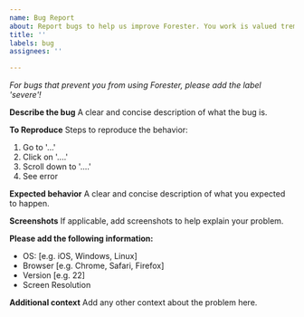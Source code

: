 ```yaml
---
name: Bug Report
about: Report bugs to help us improve Forester. You work is valued tremendously!
title: ''
labels: bug
assignees: ''

---
```


_For bugs that prevent you from using Forester, please add the label 'severe'!_

**Describe the bug**
A clear and concise description of what the bug is.

**To Reproduce**
Steps to reproduce the behavior:
1. Go to '...'
2. Click on '....'
3. Scroll down to '....'
4. See error

**Expected behavior**
A clear and concise description of what you expected to happen.

**Screenshots**
If applicable, add screenshots to help explain your problem.

**Please add the following information:**
 - OS: [e.g. iOS, Windows, Linux]
 - Browser [e.g. Chrome, Safari, Firefox]
 - Version [e.g. 22]
 - Screen Resolution

**Additional context**
Add any other context about the problem here.
